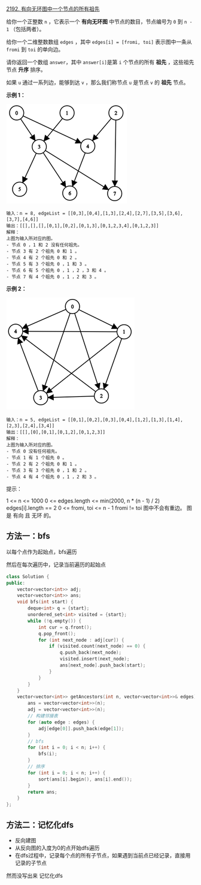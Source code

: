 [2192. 有向无环图中一个节点的所有祖先](https://leetcode-cn.com/problems/all-ancestors-of-a-node-in-a-directed-acyclic-graph/)

给你一个正整数 `n` ，它表示一个 **有向无环图** 中节点的数目，节点编号为 `0` 到 `n - 1` （包括两者）。

给你一个二维整数数组 `edges` ，其中 `edges[i] = [fromi, toi]` 表示图中一条从 `fromi` 到 `toi` 的单向边。

请你返回一个数组 `answer`，其中 `answer[i]`是第 `i` 个节点的所有 **祖先** ，这些祖先节点 **升序** 排序。

如果 `u` 通过一系列边，能够到达 `v` ，那么我们称节点 `u` 是节点 `v` 的 **祖先** 节点。

**示例 1：**

![img](../../img/e1-20221221223744085.png)

```
输入：n = 8, edgeList = [[0,3],[0,4],[1,3],[2,4],[2,7],[3,5],[3,6],[3,7],[4,6]]
输出：[[],[],[],[0,1],[0,2],[0,1,3],[0,1,2,3,4],[0,1,2,3]]
解释：
上图为输入所对应的图。
- 节点 0 ，1 和 2 没有任何祖先。
- 节点 3 有 2 个祖先 0 和 1 。
- 节点 4 有 2 个祖先 0 和 2 。
- 节点 5 有 3 个祖先 0 ，1 和 3 。
- 节点 6 有 5 个祖先 0 ，1 ，2 ，3 和 4 。
- 节点 7 有 4 个祖先 0 ，1 ，2 和 3 。
```

**示例 2：**

![img](../../img/e2-20221221223747469.png)

```
输入：n = 5, edgeList = [[0,1],[0,2],[0,3],[0,4],[1,2],[1,3],[1,4],[2,3],[2,4],[3,4]]
输出：[[],[0],[0,1],[0,1,2],[0,1,2,3]]
解释：
上图为输入所对应的图。
- 节点 0 没有任何祖先。
- 节点 1 有 1 个祖先 0 。
- 节点 2 有 2 个祖先 0 和 1 。
- 节点 3 有 3 个祖先 0 ，1 和 2 。
- 节点 4 有 4 个祖先 0 ，1 ，2 和 3 。
```

提示：

1 <= n <= 1000
0 <= edges.length <= min(2000, n * (n - 1) / 2)
edges[i].length == 2
0 <= fromi, toi <= n - 1
fromi != toi
图中不会有重边。
图是 有向 且 无环 的。



## 方法一：bfs

以每个点作为起始点，bfs遍历

然后在每次遍历中，记录当前遍历的起始点

```cpp
class Solution {
public:
    vector<vector<int>> adj;
    vector<vector<int>> ans;
    void bfs(int start) {
        deque<int> q = {start};
        unordered_set<int> visited = {start};
        while (!q.empty()) {
            int cur = q.front();
            q.pop_front();
            for (int next_node : adj[cur]) {
                if (visited.count(next_node) == 0) {
                    q.push_back(next_node);
                    visited.insert(next_node);
                    ans[next_node].push_back(start);
                }
            }
        }
    }
    vector<vector<int>> getAncestors(int n, vector<vector<int>>& edges) {
        ans = vector<vector<int>>(n);
        adj = vector<vector<int>>(n);
        // 构建邻接表
        for (auto edge : edges) {
            adj[edge[0]].push_back(edge[1]);
        }
        // bfs
        for (int i = 0; i < n; i++) {
            bfs(i);
        }
        // 排序
        for (int i = 0; i < n; i++) {
            sort(ans[i].begin(), ans[i].end());
        }
        return ans;
    }
};
```

## 方法二：记忆化dfs

- 反向建图
- 从反向图的入度为0的点开始dfs遍历
- 在dfs过程中，记录每个点的所有子节点，如果遇到当前点已经记录，直接用记录的子节点

然而没写出来 记忆化dfs
